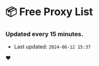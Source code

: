 # :package: Free Proxy List
### Updated every 15 minutes.

- Last updated: `2024-06-12 15:37`

:heart:
